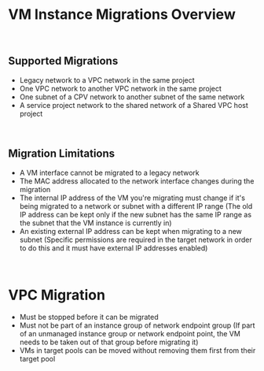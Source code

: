 # VM Instance Migrations Overview

<br>

## Supported Migrations

* Legacy network to a VPC network in the same project
* One VPC network to another VPC network in the same project
* One subnet of a CPV network to another subnet of the same network
* A service project network to the shared network of a Shared VPC host project

<br>

## Migration Limitations

* A VM interface cannot be migrated to a legacy network
* The MAC address allocated to the network interface changes during the migration
* The internal IP address of the VM you're migrating must change if it's being migrated to a network or subnet with a different IP range (The old IP address can be kept only if the new subnet has the same IP range as the subnet that the VM instance is currently in)
* An existing external IP address can be kept when migrating to a new subnet (Specific permissions are required in the target network in order to do this and it must have external IP addresses enabled)

<br>

# VPC Migration

* Must be stopped before it can be migrated
* Must not be part of an instance group of network endpoint group (If part of an unmanaged instance group or network endpoint point, the VM needs to be taken out of that group before migrating it)
* VMs in target pools can be moved without removing them first from their target pool